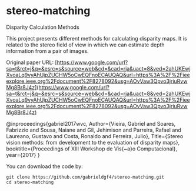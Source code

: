 # stereo-matching
Disparity Calculation Methods

This project presents different methods for calculating disparity maps. It is related to the stereo field of view in which we can estimate depth information from a pair of images.

Original paper URL: [https://www.google.com/url?sa=t&rct=j&q=&esrc=s&source=web&cd=&cad=rja&uact=8&ved=2ahUKEwjXvoaLq9vyAhUjpZUCHW5oCwEQFnoECAUQAQ&url=https%3A%2F%2Fieeexplore.ieee.org%2Fdocument%2F8278092&usg=AOvVaw3Qpvo3jriuRvwMg8Br8J4z](https://www.google.com/url?sa=t&rct=j&q=&esrc=s&source=web&cd=&cad=rja&uact=8&ved=2ahUKEwjXvoaLq9vyAhUjpZUCHW5oCwEQFnoECAUQAQ&url=https%3A%2F%2Fieeexplore.ieee.org%2Fdocument%2F8278092&usg=AOvVaw3Qpvo3jriuRvwMg8Br8J4z)

  @inproceedings{gabriel2017wvc,
      Author={Vieira, Gabriel and 
            Soares, Fabrizzio and 
            Sousa, Naiane and 
            Gil, Jehimison and 
            Parreira, Rafael and 
            Laureano, Gustavo and 
            Costa, Ronaldo and 
            Ferreira, Julio},
      Title={Stereo vision methods: from development to the evaluation of disparity maps},
      booktitle={Proceedings of XIII Workshop de Vis{\~a}o Computacional},
      year={2017}
  }

You can download the code by:

    git clone https://github.com/gabrieldgf4/stereo-matching.git
    cd stereo-matching

